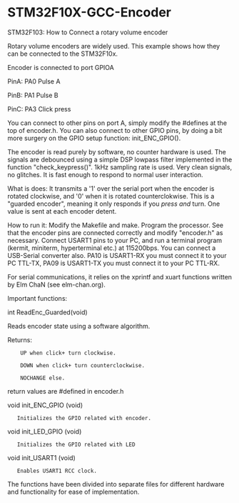 # STM32F10X-GCC-Encoder
STM32F103: How to Connect a rotary volume encoder

Rotary volume encoders are widely used. This example shows how they can be connected to the STM32F10x.

Encoder is connected to port GPIOA

PinA: PA0 Pulse A

PinB: PA1 Pulse B

PinC: PA3 Click press

You can connect to other pins on port A, simply modify the #defines at the top of encoder.h. You can also connect to other GPIO pins, by doing a bit more surgery on the GPIO setup function: init_ENC_GPIO().

The encoder is read purely by software, no counter hardware is used. The signals are debounced using a simple DSP lowpass filter implemented in the function "check_keypress()". 1kHz sampling rate is used. Very clean signals, no glitches. It is fast enough to respond to normal user interaction.

What is does: It transmits a '1' over the serial port when the encoder is rotated clockwise, and '0' when it is rotated counterclokwise. This is a "guarded encoder", meaning it only responds if you *press* *and* turn. One value is sent at each encoder detent.

How to run it: Modify the Makefile and make. Program the processor. See that the encoder pins are connected correctly and modify "encoder.h" as necessary. Connect USART1 pins to your PC, and run a terminal program (kermit, miniterm, hyperterminal etc.) at 115200bps. You can connect a USB-Serial converter also. PA10 is USART1-RX you must connect it to your PC TTL-TX, PA09 is USART1-TX you must connect it to your PC TTL-RX.

For serial communications, it relies on the xprintf and xuart functions written by Elm ChaN (see elm-chan.org).

Important functions:

  int ReadEnc_Guarded(void)

  Reads encoder state using a software algorithm.

  Returns:

        UP when click+ turn clockwise.

        DOWN when click+ turn counterclockwise.

        NOCHANGE else.

  return values are #defined in encoder.h

  void init_ENC_GPIO (void)

       Initializes the GPIO related with encoder.

  void init_LED_GPIO (void)

       Initializes the GPIO related with LED

  void init_USART1 (void)

       Enables USART1 RCC clock.

The functions have been divided into separate files for different hardware and functionality for ease of implementation.
